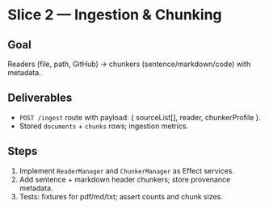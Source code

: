 # Slice 2 — Ingestion & Chunking

## Goal
Readers (file, path, GitHub) → chunkers (sentence/markdown/code) with metadata.

## Deliverables
- `POST /ingest` route with payload: { sourceList[], reader, chunkerProfile }.
- Stored `documents` + `chunks` rows; ingestion metrics.

## Steps
1. Implement `ReaderManager` and `ChunkerManager` as Effect services.
2. Add sentence + markdown header chunkers; store provenance metadata.
3. Tests: fixtures for pdf/md/txt; assert counts and chunk sizes.
